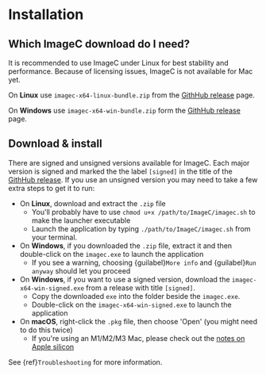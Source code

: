 # Installation

## Which ImageC download do I need?

It is recommended to use ImageC under Linux for best stability and performance.
Because of licensing issues, ImageC is not available for Mac yet.

On **Linux** use `imagec-x64-linux-bundle.zip` from the [GithHub release](https://github.com/joda01/imagec/releases) page.

On **Windows** use `imagec-x64-win-bundle.zip` form the [GithHub release](https://github.com/joda01/imagec/releases) page. 


## Download & install

There are signed and unsigned versions available for ImageC.
Each major version is signed and marked the the label `[signed]` in the title of the [GithHub release](https://github.com/joda01/imagec/releases).
If you use an unsigned version you may need to take a few extra steps to get it to run:

- On **Linux**, download and extract the `.zip` file
  - You'll probably have to use `chmod u+x /path/to/ImageC/imagec.sh` to make the launcher executable
  - Launch the application by typing `./path/to/ImageC/imagec.sh` from your terminal.
- On **Windows**, if you downloaded the `.zip` file, extract it and then double-click on the `imagec.exe` to launch the application
  - If you see a warning, choosing {guilabel}`More info` and {guilabel}`Run anyway` should let you proceed
- On **Windows**, if you want to use a signed version, download the `imagec-x64-win-signed.exe` from a release with title `[signed]`.
  - Copy the downloaded `exe` into the folder beside the `imagec.exe`.
  - Double-click on the `imagec-x64-win-signed.exe` to launch the application
- On **macOS**, right-click the `.pkg` file, then choose 'Open' (you might need to do this twice)
  - If you're using an M1/M2/M3 Mac, please check out the [notes on Apple silicon](apple-silicon)

See {ref}`Troubleshooting` for more information.


